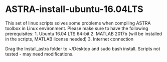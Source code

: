 # ASTRA-install-ubuntu-16.04LTS

This set of linux scripts solves some problems when compiling ASTRA toolbox in Linux environment.
Please make sure to have the following prerequisites:
    1. Ubuntu 16.04 LTS 64-bit
    2. MATLAB 2017b (will be installed in the scripts, MATLAB license needed)
    3. Internet connection
    

Drag the Install_astra folder to ~/Desktop and sudo bash install.
Scripts not tested - may need modifications.
